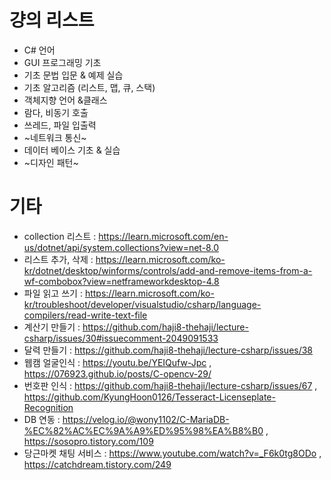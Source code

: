 # 걍의 리스트
* C# 언어
* GUI  프로그래밍 기초
* 기초 문법 입문 & 예제 실습
* 기초 알고리즘 (리스트, 맵, 큐, 스택)
* 객체지향 언어 &클래스
* 람다, 비동기 호출
* 쓰레드, 파일 입출력
* ~네트워크 통신~
* 데이터 베이스 기초 & 실습
* ~디자인 패턴~

# 기타
* collection 리스트 : https://learn.microsoft.com/en-us/dotnet/api/system.collections?view=net-8.0
* 리스트 추가, 삭제 : https://learn.microsoft.com/ko-kr/dotnet/desktop/winforms/controls/add-and-remove-items-from-a-wf-combobox?view=netframeworkdesktop-4.8
* 파일 읽고 쓰기 : https://learn.microsoft.com/ko-kr/troubleshoot/developer/visualstudio/csharp/language-compilers/read-write-text-file
* 계산기 만들기 : https://github.com/haji8-thehaji/lecture-csharp/issues/30#issuecomment-2049091533
* 달력 만들기 : https://github.com/haji8-thehaji/lecture-csharp/issues/38
* 웹캠 얼굴인식 : https://youtu.be/YEIQufw-Jpc , https://076923.github.io/posts/C-opencv-29/
* 번호판 인식 : https://github.com/haji8-thehaji/lecture-csharp/issues/67 , https://github.com/KyungHoon0126/Tesseract-Licenseplate-Recognition
* DB 연동 : https://velog.io/@wony1102/C-MariaDB-%EC%82%AC%EC%9A%A9%ED%95%98%EA%B8%B0 , https://sosopro.tistory.com/109
* 당근마켓 채팅 서비스 : https://www.youtube.com/watch?v=_F6k0tg8ODo  , https://catchdream.tistory.com/249
